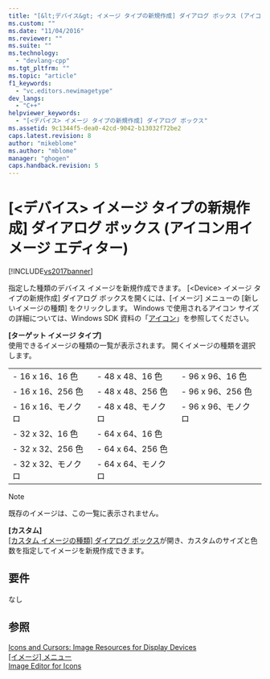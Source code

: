 ```yaml
---
title: "[&lt;デバイス&gt; イメージ タイプの新規作成] ダイアログ ボックス (アイコン用イメージ エディター) | Microsoft Docs"
ms.custom: ""
ms.date: "11/04/2016"
ms.reviewer: ""
ms.suite: ""
ms.technology: 
  - "devlang-cpp"
ms.tgt_pltfrm: ""
ms.topic: "article"
f1_keywords: 
  - "vc.editors.newimagetype"
dev_langs: 
  - "C++"
helpviewer_keywords: 
  - "[<デバイス> イメージ タイプの新規作成] ダイアログ ボックス"
ms.assetid: 9c1344f5-dea0-42cd-9042-b13032f72be2
caps.latest.revision: 8
author: "mikeblome"
ms.author: "mblome"
manager: "ghogen"
caps.handback.revision: 5
---
```

# [&lt;デバイス&gt; イメージ タイプの新規作成] ダイアログ ボックス (アイコン用イメージ エディター)
[!INCLUDE[vs2017banner](../assembler/inline/includes/vs2017banner.md)]

指定した種類のデバイス イメージを新規作成できます。  \[\<Device\> イメージ タイプの新規作成\] ダイアログ ボックスを開くには、\[イメージ\] メニューの \[新しいイメージの種類\] をクリックします。  Windows で使用されるアイコン サイズの詳細については、Windows SDK 資料の「[アイコン](_win32_Icons_cpp)」を参照してください。  
  
 **\[ターゲット イメージ タイプ\]**  
 使用できるイメージの種類の一覧が表示されます。  開くイメージの種類を選択します。  
  
||||  
|-|-|-|  
|-   16 x 16、16 色|-   48 x 48、16 色|-   96 x 96、16 色|  
|-   16 x 16、256 色|-   48 x 48、256 色|-   96 x 96、256 色|  
|-   16 x 16、モノクロ|-   48 x 48、モノクロ|-   96 x 96、モノクロ|  
|-   32 x 32、16 色|-   64 x 64、16 色||  
|-   32 x 32、256 色|-   64 x 64、256 色||  
|-   32 x 32、モノクロ|-   64 x 64、モノクロ||  
  
> [!NOTE]
>  既存のイメージは、この一覧に表示されません。  
  
 **\[カスタム\]**  
 [&#91;カスタム イメージの種類&#93; ダイアログ ボックス](../mfc/custom-image-dialog-box-image-editor-for-icons.md)が開き、カスタムのサイズと色数を指定してイメージを新規作成できます。  
  
## 要件  
 なし  
  
## 参照  
 [Icons and Cursors: Image Resources for Display Devices](../mfc/icons-and-cursors-image-resources-for-display-devices-image-editor-for-icons.md)   
 [\[イメージ\] メニュー](../Topic/Image%20Menu%20\(Image%20Editor%20for%20Icons\).md)   
 [Image Editor for Icons](../mfc/image-editor-for-icons.md)